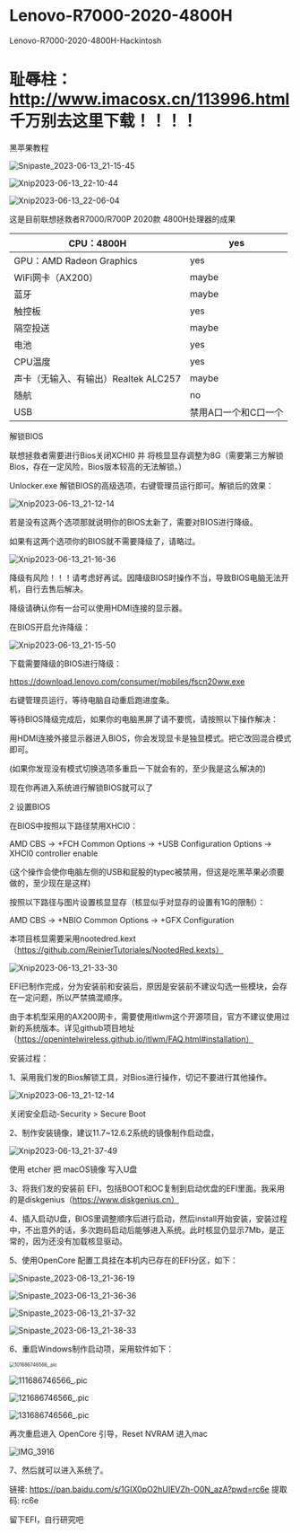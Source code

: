 # Lenovo-R7000-2020-4800H
Lenovo-R7000-2020-4800H-Hackintosh
# 耻辱柱： http://www.imacosx.cn/113996.html 千万别去这里下载！！！！
黑苹果教程

![Snipaste_2023-06-13_21-15-45](images/Snipaste_2023-06-13_21-15-45.png)

![Xnip2023-06-13_22-10-44](images/Xnip2023-06-13_22-10-44.jpg)

![Xnip2023-06-13_22-06-04](images/Xnip2023-06-13_22-06-04.jpg) 

这是目前联想拯救者R7000/R700P 2020款 4800H处理器的成果

| CPU：4800H                           | yes                  |
| ------------------------------------ | -------------------- |
| GPU：AMD Radeon Graphics             | yes                  |
| WiFi网卡（AX200）                    | maybe                |
| 蓝牙                                 | maybe                |
| 触控板                               | yes                  |
| 隔空投送                             | maybe                |
| 电池                                 | yes                  |
| CPU温度                              | yes                  |
| 声卡（无输入、有输出）Realtek ALC257 | maybe                |
| 随航                                 | no                   |
| USB                                  | 禁用A口一个和C口一个 |


解锁BIOS

联想拯救者需要进行Bios关闭XCHI0 并 将核显显存调整为8G（需要第三方解锁Bios，存在一定风险，Bios版本较高的无法解锁。）

Unlocker.exe 解锁BIOS的高级选项，右键管理员运行即可。解锁后的效果：

![Xnip2023-06-13_21-12-14](images/Xnip2023-06-13_21-12-14.jpg)

若是没有这两个选项那就说明你的BIOS太新了，需要对BIOS进行降级。

如果有这两个选项你的BIOS就不需要降级了，请略过。

![Xnip2023-06-13_21-16-36](images/Xnip2023-06-13_21-16-36.jpg)

降级有风险！！！请考虑好再试。因降级BIOS时操作不当，导致BIOS电脑无法开机，自行去售后解决。

降级请确认你有一台可以使用HDMI连接的显示器。

在BIOS开启允许降级：

![Xnip2023-06-13_21-15-50](images/Xnip2023-06-13_21-15-50.jpg)

下载需要降级的BIOS进行降级：

https://download.lenovo.com/consumer/mobiles/fscn20ww.exe

右键管理员运行，等待电脑自动重启跑进度条。

等待BIOS降级完成后，如果你的电脑黑屏了请不要慌，请按照以下操作解决：

用HDMI连接外接显示器进入BIOS，你会发现显卡是独显模式。把它改回混合模式即可。

(如果你发现没有模式切换选项多重启一下就会有的，至少我是这么解决的)

现在你再进入系统进行解锁BIOS就可以了

2 设置BIOS

在BIOS中按照以下路径禁用XHCI0：

AMD CBS -> +FCH Common Options -> +USB Configuration Options -> XHCI0 controller enable

(这个操作会使你电脑左侧的USB和屁股的typec被禁用，但这是吃黑苹果必须要做的，至少现在是这样)

按照以下路径与图片设置核显显存（核显似乎对显存的设置有1G的限制）：

AMD CBS -> +NBIO Common Options -> +GFX Configuration

本项目核显需要采用nootedred.kext（https://github.com/ReinierTutoriales/NootedRed.kexts）

![Xnip2023-06-13_21-33-30](images/Xnip2023-06-13_21-33-30.jpg)

EFI已制作完成，分为安装前和安装后，原因是安装前不建议勾选一些模块，会存在一定问题，所以严禁搞混顺序。

由于本机型采用的AX200网卡，需要使用itlwm这个开源项目，官方不建议使用过新的系统版本。详见github项目地址（https://openintelwireless.github.io/itlwm/FAQ.html#installation）

安装过程：

1、采用我们发的Bios解锁工具，对Bios进行操作，切记不要进行其他操作。

 ![Xnip2023-06-13_21-12-14](images/Xnip2023-06-13_21-12-14.jpg)

关闭安全启动-Security > Secure Boot



2、制作安装镜像，建议11.7~12.6.2系统的镜像制作启动盘，

![Xnip2023-06-13_21-37-49](images/Xnip2023-06-13_21-37-49.jpg)

使用 etcher 把 macOS镜像 写入U盘

3、将我们发的安装前 EFI，包括BOOT和OC复制到启动优盘的EFI里面。我采用的是diskgenius（https://www.diskgenius.cn）

4、插入启动U盘，BIOS里调整顺序后进行启动，然后install开始安装，安装过程中，不出意外的话，多次跑码启动后能够进入系统。此时核显仍显示7Mb，是正常的，因为还没有加载核显驱动。

5、使用OpenCore 配置工具挂在本机内已存在的EFI分区，如下：

![Snipaste_2023-06-13_21-36-19](images/Snipaste_2023-06-13_21-36-19.png)

![Snipaste_2023-06-13_21-36-36](images/Snipaste_2023-06-13_21-36-36.png)

![Snipaste_2023-06-13_21-37-32](images/Snipaste_2023-06-13_21-37-32.png)

![Snipaste_2023-06-13_21-38-33](images/Snipaste_2023-06-13_21-38-33.png)

6、重启Windows制作启动项，采用软件如下：

<img src="images/101686746566_.pic.jpg" alt="101686746566_.pic" style="zoom:60%;" />

![111686746566_.pic](images/111686746566_.pic.jpg)

![121686746566_.pic](images/121686746566_.pic.jpg)

![131686746566_.pic](images/131686746566_.pic.jpg)









再次重启进入 OpenCore 引导，Reset NVRAM 进入mac

![IMG_3916](images/IMG_3916.jpeg)

7、然后就可以进入系统了。

链接: https://pan.baidu.com/s/1GIX0pO2hUIEVZh-O0N_azA?pwd=rc6e 提取码: rc6e

留下EFI，自行研究吧
